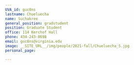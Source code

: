 ```yaml
---
UVA_id: guc8ns
lastname: Chueluecha
name: Suchakree
general_position: gradstudent
position: Graduate Student
office: 114 Kerchof Hall
phone: 434-243-8698 
email: guc8ns@virginia.edu
image: __SITE_URL__/img/people/2021-fall/Chueluecha_S.jpg 
personal_page:

---
```

